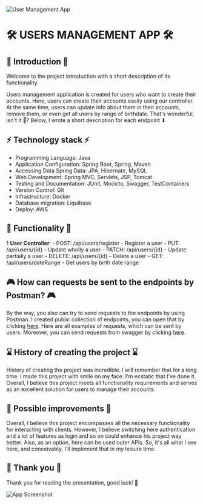 ![User Management App](https://www.miniorange.com/images/user-management/user-management.webp)
# 🛠️ USERS MANAGEMENT APP 🛠️
## 👋 Introduction 👋
Welcome to the project introduction with a short description of its functionality.

Users management application is created for users who want to create their accounts.
Here, users can create their accounts easily using our controller.
At the same time, users can update info about them in their accounts, remove them, or even get all users by range of birthdate.
That's wonderful, isn't it 🤔?
Below, I wrote a short description for each endpoint ⬇

## ⚡ Technology stack ⚡
* Programming Language: Java
* Application Configuration: Spring Boot, Spring, Maven
* Accessing Data Spring Data: JPA, Hibernate, MySQL
* Web Development: Spring MVC, Servlets, JSP, Tomcat
* Testing and Documentation: JUnit, Mockito, Swagger, TestContainers
* Version Control: Git
* Infrastructure: Docker
* Database migration: Liquibase
* Deploy: AWS

## 🚀 Functionality 🚀
1 **User Controller**:
    - POST: /api/users/register - Register a user
    - PUT: /api/users/{id} - Update wholly a user
    - PATCH: /api/users/{id} - Update partially a user
    - DELETE: /api/users/{id} - Delete a user
    - GET: /api/users/dateRange - Get users by birth date range

## 🎮 How can requests be sent to the endpoints by Postman? 🎮
By the way, you also can try to send requests to the endpoints by using Postman.
I created public collection of endpoints, you can open that by clicking [here](https://www.postman.com/lunar-module-cosmologist-43034160/workspace/my-projects/collection/31108999-19aa8c82-164d-48c3-ac50-daf03c0f0e95?action=share&creator=31108999).
Here are all examples of requests, which can be sent by users. Moreover, you can send requests from swagger by clicking [here](http://localhost:8088/swagger-ui.html).

## ⌛ History of creating the project ⌛
History of creating the project was incredible. I will remember that for a long time. I made this project with smile on my face.
I'm ecstatic that I've done it.
Overall, I believe this project meets all functionality requirements and serves as an excellent solution for users to manage their accounts.

## 🤌 Possible improvements 🤌
Overall, I believe this project encompasses all the necessary functionality for interacting with clients.
However, I believe switching here authentication and a lot of features as login and so on could enhance his project way better.
Also, as an option, here can be used outer APIs.
So, it's all what I see here, and conceivably, I'll implement that in my leisure time.

## 🙈 Thank you 🙈
Thank you for reading the presentation, good luck! 💫

![App Screenshot](https://media3.giphy.com/media/CAxbo8KC2A0y4/200.webp?cid=790b7611xfx4i8kw7lksqcczljo209nj8vg0q4n0pg71ds5m&ep=v1_gifs_search&rid=200.webp&ct=g)

